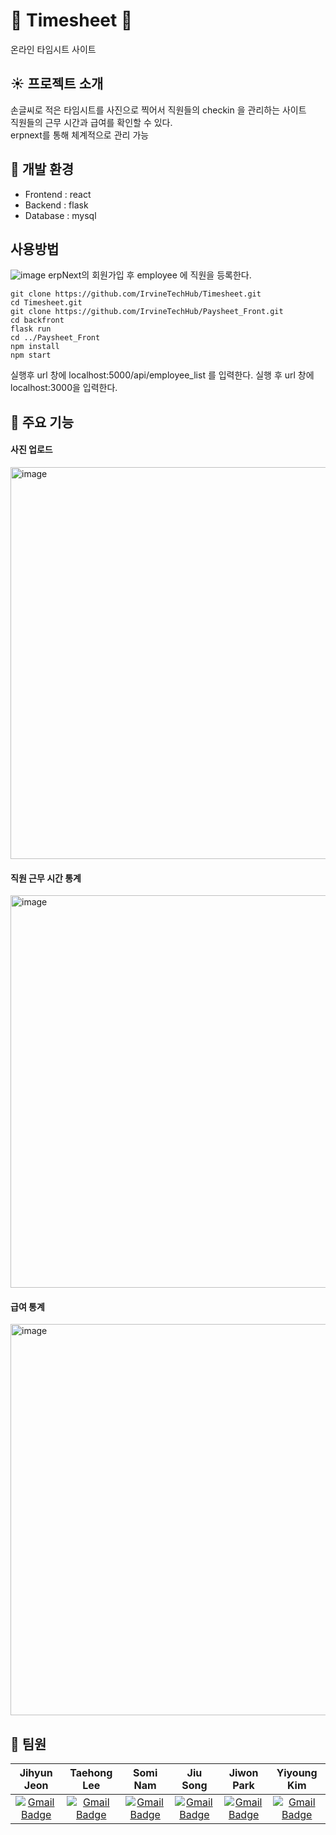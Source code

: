 # 📑 Timesheet 📑
온라인 타임시트 사이트

## ☀️ 프로젝트 소개
손글씨로 적은 타임시트를 사진으로 찍어서 직원들의 checkin 을 관리하는 사이트 <br>
직원들의 근무 시간과 급여를 확인할 수 있다.<br>
erpnext를 통해 체계적으로 관리 가능<br>

## 🔨 개발 환경
- Frontend : react
- Backend  : flask
- Database : mysql

## 사용방법
![image](https://github.com/IrvineTechHub/Timesheet/assets/115137708/6323de68-5c36-4e5d-ae27-9a356297ea06)
erpNext의 회원가입 후 employee 에 직원을 등록한다.

```
git clone https://github.com/IrvineTechHub/Timesheet.git
cd Timesheet.git
git clone https://github.com/IrvineTechHub/Paysheet_Front.git
cd backfront
flask run
cd ../Paysheet_Front
npm install
npm start
```
실행후 url 창에 localhost:5000/api/employee_list 를 입력한다.
실행 후 url 창에 localhost:3000을 입력한다.


## 📱 주요 기능
#### 사진 업로드
<img width="627" alt="image" src="https://github.com/IrvineTechHub/Timesheet/assets/115137708/88ee0c56-7422-4684-b9fd-2053e91e6828">

#### 직원 근무 시간 통계
<img width="628" alt="image" src="https://github.com/IrvineTechHub/Timesheet/assets/115137708/5c823ea0-1570-4078-b066-251ab02c44ce">

#### 급여 통계
<img width="626" alt="image" src="https://github.com/IrvineTechHub/Timesheet/assets/115137708/04e9581e-e20c-44af-a14c-835ce185cac4">


## 🦜 팀원
|Jihyun Jeon|Taehong Lee|Somi Nam|Jiu Song|Jiwon Park|Yiyoung Kim|
|:---:|:---:|:---:|:---:|:---:|:---:|
|  [![Gmail Badge](https://img.shields.io/badge/Gmail-d14836?style=flat-square&logo=Gmail&logoColor=white&link=mailto:argan719@naver.com)](mailto:argan719@naver.com)|[![Gmail Badge](https://img.shields.io/badge/Gmail-d14836?style=flat-square&logo=Gmail&logoColor=white&link=mailto:2t_hong@naver.com)](mailto:2t_hong@naver.com)|[![Gmail Badge](https://img.shields.io/badge/Gmail-d14836?style=flat-square&logo=Gmail&logoColor=white&link=mailto:somi4219@gmail.com)](mailto:somi4219@gmail.com)|[![Gmail Badge](https://img.shields.io/badge/Gmail-d14836?style=flat-square&logo=Gmail&logoColor=white&link=mailto:alpakaka000808@gmail.com)](mailto:alpakaka000808@gmail.com)|[![Gmail Badge](https://img.shields.io/badge/Gmail-d14836?style=flat-square&logo=Gmail&logoColor=white&link=mailto:pich7755@naver.com)](mailto:pich7755@naver.com)|[![Gmail Badge](https://img.shields.io/badge/Gmail-d14836?style=flat-square&logo=Gmail&logoColor=white&link=mailto:lee20kim@gmail.com)](mailto:lee20kim@gmail.com)|

